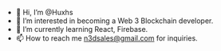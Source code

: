 - 👋 Hi, I’m @Huxhs
- 👀 I’m interested in becoming a Web 3 Blockchain developer.
- 🌱 I’m currently learning React, Firebase.
- 📫 How to reach me n3dsales@gmail.com for inquiries.
